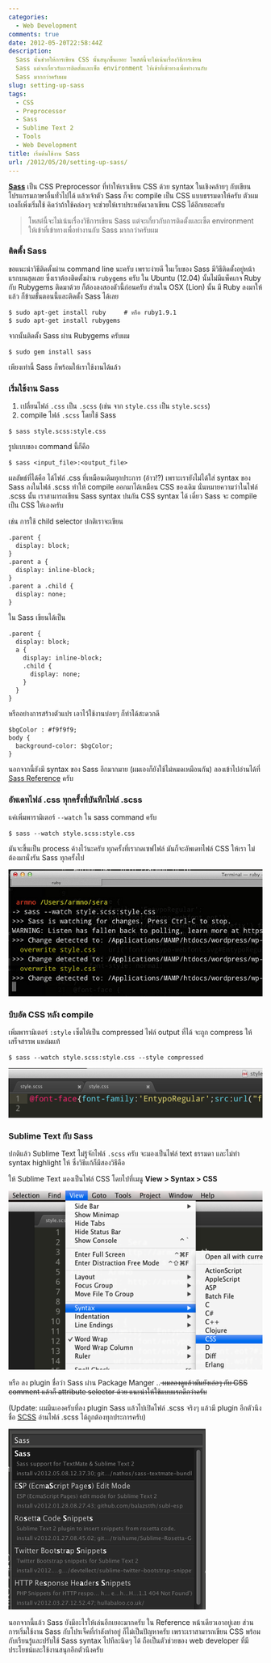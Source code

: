 ```yaml
---
categories:
  - Web Development
comments: true
date: 2012-05-20T22:58:44Z
description:
  Sass นั้นช่วยให้การเขียน CSS นั้นสนุกขึ้นเยอะ โพสต์นี้จะไม่เน้นเรื่องวิธีการเขียน
  Sass แต่จะเกี่ยวกับการติดตั้งและเซ็ต environment ให้เข้าที่เข้าทางเพื่อทำงานกับ
  Sass มากกว่าครับผม
slug: setting-up-sass
tags:
  - CSS
  - Preprocessor
  - Sass
  - Sublime Text 2
  - Tools
  - Web Development
title: เริ่มต้นใช้งาน Sass
url: /2012/05/20/setting-up-sass/
---
```


**[Sass](http://sass-lang.com/)** เป็น CSS Preprocessor ที่ทำให้เราเขียน CSS ด้วย syntax ในเชิงคล้ายๆ กับเขียนโปรแกรมภาษาอื่นทั่วไปได้ แล้วเจ้าตัว Sass ก็จะ compile เป็น CSS แบบธรรมดาให้ครับ ตัวผมเองก็เพิ่งเริ่มใช้ คิดว่าถ้าใช้คล่องๆ จะช่วยให้เราประหยัดเวลาเขียน CSS ได้อีกเยอะครับ

> โพสต์นี้จะไม่เน้นเรื่องวิธีการเขียน Sass แต่จะเกี่ยวกับการติดตั้งและเซ็ต environment ให้เข้าที่เข้าทางเพื่อทำงานกับ Sass มากกว่าครับผม

### ติดตั้ง Sass

ขอแนะนำวิธีติดตั้งผ่าน command line นะครับ เพราะง่ายดี ในเว็บของ Sass มีวิธีติดตั้งอยู่หน้าแรกบนสุดเลย ซึ่งเราต้องติดตั้งผ่าน `rubygems` ครับ ใน Ubuntu (12.04) นั้นไม่มีแพ็คเกจ Ruby กับ Rubygems ติดมาด้วย ก็ต้องลงสองตัวนี้ก่อนครับ ส่วนใน OSX (Lion) นั้น มี Ruby ลงมาให้แล้ว ก็ข้ามขั้นตอนนี้และติดตั้ง Sass ได้เลย

<pre><code class="language-bash">$ sudo apt-get install ruby     # หรือ ruby1.9.1
$ sudo apt-get install rubygems</code></pre>

จากนั้นติดตั้ง Sass ผ่าน Rubygems ครับผม

<pre><code class="language-bash">$ sudo gem install sass</code></pre>

เพียงเท่านี้ Sass ก็พร้อมให้เราใช้งานได้แล้ว

### เริ่มใช้งาน Sass

<ol>
    <li>เปลี่ยนไฟล์ <code>.css</code> เป็น <code>.scss</code> (เช่น จาก <code>style.css</code> เป็น <code>style.scss</code>)</li>
    <li>compile ไฟล์ <code>.scss</code> โดยใช้ Sass</li>
</ol>

<pre><code class="language-bash">$ sass style.scss:style.css</code></pre>

รูปแบบของ command นี้ก็คือ

<pre><code class="language-bash">$ sass &lt;input_file>:&lt;output_file&gt;</code></pre>

ผลลัพธ์ที่ได้คือ ได้ไฟล์ .css ที่เหมือนเดิมทุกประการ (อ้าว!?) เพราะเรายังไม่ได้ใส่ syntax ของ Sass ลงในไฟล์ .scss ทำให้ compile ออกมาได้เหมือน CSS ของเดิม นั่นหมายความว่าในไฟล์ .scss นั้น เราสามารถเขียน Sass syntax ปนกัน CSS syntax ได้ เดี๋ยว Sass จะ compile เป็น CSS ให้เองครับ

เช่น การใช้ child selector ปกติเราจะเขียน

<pre><code class="language-css">.parent {
  display: block;
}
.parent a {
  display: inline-block;
}
.parent a .child {
  display: none;
}</code></pre>

ใน Sass เขียนได้เป็น

<pre><code class="language-scss">.parent {
  display: block;
  a {
    display: inline-block;
    .child {
      display: none;
    }
  }
}</code></pre>

หรืออย่างการสร้างตัวแปร เอาไว้ใช้งานบ่อยๆ ก็ทำได้สะดวกดี

<pre><code class="language-scss">$bgColor : #f9f9f9;
body {
  background-color: $bgColor;
}</code></pre>

นอกจากนี้ยังมี syntax ของ Sass อีกมากมาย (ผมเองก็ยังใช้ไม่หมดเหมือนกัน) ลองเข้าไปอ่านได้ที่ [Sass Reference](http://sass-lang.com/docs/yardoc/file.SASS_REFERENCE.html) ครับ

### อัพเดทไฟล์ .css ทุกครั้งที่บันทึกไฟล์ .scss

แค่เพิ่มพารามิเตอร์ `--watch` ใน sass command ครับ

<pre><code class="language-bash">$ sass --watch style.scss:style.css</code></pre>

มันจะขึ้นเป็น process ค้างไว้นะครับ ทุกครั้งที่เรากดเซฟไฟล์ มันก็จะอัพเดทไฟล์ CSS ให้เรา ไม่ต้องมานั่งรัน Sass ทุกครั้งไป

![sass-watch](images/8506286221_44ca74391b_z.jpg)

### บีบอัด CSS หลัง compile

เพิ่มพารามิเตอร์ `:style` เซ็ตให้เป็น compressed ไฟล์ output ที่ได้ จะถูก compress ให้เสร็จสรรพ แหล่มแท้

<pre><code class="language-bash">$ sass --watch style.scss:style.css --style compressed</code></pre>

![compressed](images/8506290933_9ed30fc258_o.png)

### Sublime Text กับ Sass

ปกติแล้ว Sublime Text ไม่รู้จักไฟล์ `.scss` ครับ จะมองเป็นไฟล์ text ธรรมดา และไม่ทำ syntax highlight ให้ ซึ่งวิธีแก้ก็มีสองวิธีคือ

ให้ Sublime Text มองเป็นไฟล์ CSS โดยไปที่เมนู **View > Syntax > CSS**

![select-css-syntax-for-sass](images/8507404164_c524851f17_o.png)

หรือ ลง plugin ชื่อว่า Sass ผ่าน Package Manger ..<del> ผมลองดูแล้วมันยังเอ๋อๆ กับ CSS comment แล้วก็ attribute selector ด้วย แนะนำให้ใช้แบบแรกดีกว่าครับ</del>

(Update: ผมมึนเองครับที่ลง plugin Sass แล้วไปเปิดไฟล์ .scss จริงๆ แล้วมี plugin อีกตัวนึงชื่อ [SCSS](https://github.com/kuroir/SCSS.tmbundle/tree/SublimeText2) อ่านไฟล์ .scss ได้ถูกต้องทุกประการครับ)

![sublime-text-sass-plugin](images/8507408254_23d0a26632_o.png)

นอกจากนี้แล้ว Sass ยังมีอะไรให้เล่นอีกเยอะมากครับ ใน Reference หน้าเดียวเอาอยู่เลย ส่วนการเริ่มใช้งาน Sass กับโปรเจ็คที่กำลังทำอยู่ ก็ไม่เป็นปัญหาครับ เพราะเราสามารถเขียน CSS พร้อมกับเรียนรู้และปรับใช้ Sass syntax ไปทีละนิดๆ ได้ ถือเป็นตัวช่วยของ web developer ที่มีประโยชน์และใช้งานสนุกอีกตัวนึงครับ
